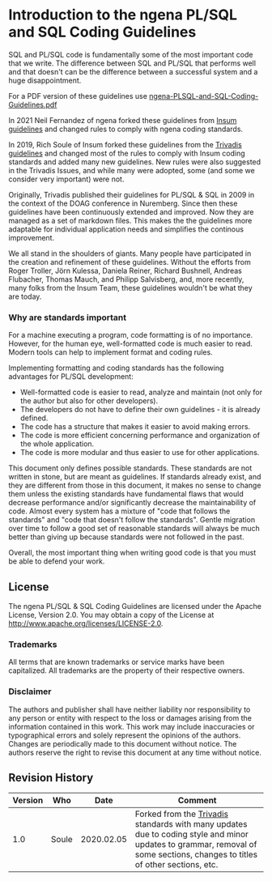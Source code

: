 # Introduction to the ngena PL/SQL and SQL Coding Guidelines

SQL and PL/SQL code is fundamentally some of the most important code that we write. The difference between SQL and PL/SQL that performs well and that doesn't can be the difference between a successful system and a huge disappointment.

For a PDF version of these guidelines use [ngena-PLSQL-and-SQL-Coding-Guidelines.pdf](https://github.com/neilfernandez/plsql-and-sql-coding-guidelines/raw/master/ngena-PLSQL-and-SQL-Coding-Guidelines.pdf)

In 2021 Neil Fernandez of ngena forked these guidelines from [Insum guidelines](https://github.com/insum-labs/plsql-and-sql-coding-guidelines) and changed rules to comply with ngena coding standards.

In 2019, Rich Soule of Insum forked these guidelines from the [Trivadis guidelines](https://trivadis.github.io/plsql-and-sql-coding-guidelines/) and changed most of the rules to comply with Insum coding standards and added many new guidelines. New rules were also suggested in the Trivadis Issues, and while many were adopted, some (and some we consider very important) were not.

Originally, Trivadis published their guidelines for PL/SQL &amp; SQL in 2009 in the context of the DOAG conference in Nuremberg. Since then these guidelines have been continuously extended and improved. Now they are managed as a set of markdown files. This makes the the guidelines more adaptable for individual application needs and simplifies the continous improvement.

We all stand in the shoulders of giants. Many people have participated in the creation and refinement of these guidelines. Without the efforts from Roger Troller, Jörn Kulessa, Daniela Reiner, Richard Bushnell, Andreas Flubacher, Thomas Mauch, and Philipp Salvisberg, and, more recently, many folks from the Insum Team, these guidelines wouldn't be what they are today.

### Why are standards important

For a machine executing a program, code formatting is of no importance. However, for the human eye, well-formatted code is much easier to read. Modern tools can help to implement format and coding rules.

Implementing formatting and coding standards has the following advantages for PL/SQL development:

* Well-formatted code is easier to read, analyze and maintain (not only for the author but also for other developers).
* The developers do not have to define their own guidelines - it is already defined.
* The code has a structure that makes it easier to avoid making errors.
* The code is more efficient concerning performance and organization of the whole application.
* The code is more modular and thus easier to use for other applications.

This document only defines possible standards. These standards are not written in stone, but are meant as guidelines. If standards already exist, and they are different from those in this document, it makes no sense to change them unless the existing standards have fundamental flaws that would decrease performance and/or significantly decrease the maintainability of code. Almost every system has a mixture of "code that follows the standards" and "code that doesn't follow the standards". Gentle migration over time to follow a good set of reasonable standards will always be much better than giving up because standards were not followed in the past.

Overall, the most important thing when writing good code is that you must be able to defend your work.

## License

The ngena PL/SQL &amp; SQL Coding Guidelines are licensed under the Apache License, Version 2.0. You may obtain a copy of the License at <http://www.apache.org/licenses/LICENSE-2.0>.

### Trademarks

All terms that are known trademarks or service marks have been capitalized. All trademarks are the property of their respective owners.

### Disclaimer

The authors and publisher shall have neither liability nor responsibility to any person or entity with respect to the loss or damages arising from the information contained in this work. This work may include inaccuracies or typographical errors and solely represent the opinions of the authors. Changes are periodically made to this document without notice. The authors reserve the right to revise this document at any time without notice.

## Revision History

Version | Who         | Date         | Comment
--------|-------------|--------------|--------
1.0     | Soule       | 2020.02.05   | Forked from the [Trivadis](https://trivadis.github.io/plsql-and-sql-coding-guidelines/) standards with many updates due to coding style and minor updates to grammar, removal of some sections, changes to titles of other sections, etc.

